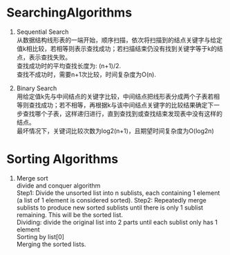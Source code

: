 # SearchingAlgorithms

1. Sequential Search </br>
从数据结构线形表的一端开始，顺序扫描，依次将扫描到的结点关键字与给定值k相比较，若相等则表示查找成功；若扫描结束仍没有找到关键字等于k的结点，表示查找失败。</br>
查找成功时的平均查找长度为:  (n+1)/2. </br>
查找不成功时，需要n+1次比较，时间复杂度为O(n).</br>

2. Binary Search</br>
用给定值k先与中间结点的关键字比较，中间结点把线形表分成两个子表若相等则查找成功；若不相等，再根据k与该中间结点关键字的比较结果确定下一步查找哪个子表，这样递归进行，直到查找到或查找结束发现表中没有这样的结点。</br>
最坏情况下，关键词比较次数为log2(n+1)，且期望时间复杂度为O(log2n)</br>




# Sorting Algorithms

1. Merge sort</br>
 divide and conquer algorithm </br>
Step1: Divide the unsorted list into n sublists, each containing 1 element (a list of 1 element is considered sorted).
Step2: Repeatedly merge sublists to produce new sorted sublists until there is only 1 sublist remaining. This will be the sorted list.  </br>
Dividing: divide the original list into 2 parts until each sublist only has 1 element </br>
Sorting by list[0] </br>
Merging the sorted lists.  </br>






   
